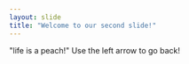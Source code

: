 ```yaml
---
layout: slide
title: "Welcome to our second slide!"
---
```

"life is a peach!"
Use the left arrow to go back!
